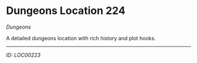 # Dungeons Location 224

*Dungeons*

A detailed dungeons location with rich history and plot hooks.

---
*ID: LOC00223*